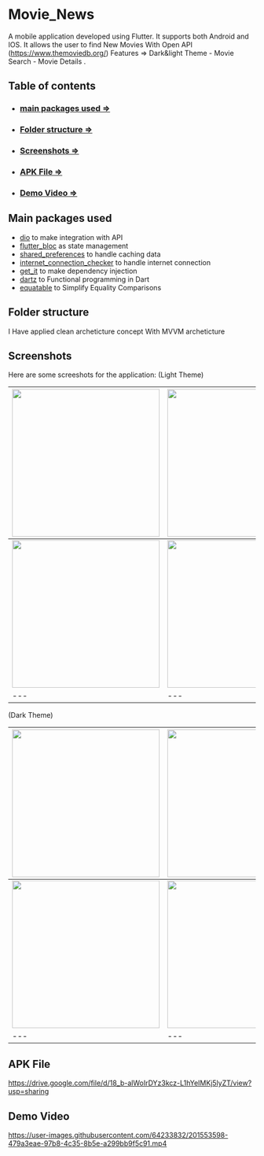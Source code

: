 # Movie_News
A mobile application developed using Flutter. It supports both Android and IOS.
 It allows the user to find New Movies With Open API (https://www.themoviedb.org/) 
 Features => Dark&light Theme - Movie Search - Movie Details .


## Table of contents
- ### [main packages used =>](#main-packages-used)
- ### [Folder structure =>](#folder-structure)
- ### [Screenshots =>](#screenshots)
- ### [APK File =>](#APK-File)
- ### [Demo Video =>](#Demo-Video)

## Main packages used

- [dio](https://pub.dev/packages/dio) to make integration with API
- [flutter_bloc](https://pub.dev/packages/flutter_bloc) as state management
- [shared_preferences](https://pub.dev/packages/shared_preferences) to handle caching data
- [internet_connection_checker](https://pub.dev/packages/internet_connection_checker) to handle internet connection 
- [get_it](https://pub.dev/packages/get_it) to make dependency injection
- [dartz](https://pub.dev/packages/dartz) to Functional programming in Dart
- [equatable](https://pub.dev/packages/equatable) to Simplify Equality Comparisons

## Folder structure
I Have applied clean archeticture concept With MVVM archeticture


## Screenshots

Here are some screeshots for the application:
(Light Theme)

<img src="https://user-images.githubusercontent.com/64233832/201532666-52d388ae-0ae7-4914-bad7-37b98dfb6dd2.jpeg" width="300">|<img src="https://user-images.githubusercontent.com/64233832/201532658-87e54d8c-c8fa-41ec-9d21-0f3740073bf6.jpeg" width="300">|<img src="https://user-images.githubusercontent.com/64233832/201533181-915d2307-111c-4111-a8ea-d1ae517fb19a.jpeg" width="300">|
--- |---|---
<img src="https://user-images.githubusercontent.com/64233832/201533241-efc50a66-d642-4686-b246-256d3c9d39dc.jpeg" width="300">|<img src="https://user-images.githubusercontent.com/64233832/201533269-ed4bcd17-af22-430b-b611-be79cb83978a.jpeg" width="300">|<img src="https://user-images.githubusercontent.com/64233832/201533278-49a8e1c9-9180-4243-96de-309d8fcb532c.jpeg" width="300">|
--- |---|---

(Dark Theme)

<img src="https://user-images.githubusercontent.com/64233832/201533394-17da12ca-062a-4b54-a0b9-88219ed34ff9.jpeg" width="300">|<img src="https://user-images.githubusercontent.com/64233832/201533400-40676bda-8543-4c9e-991b-ba599f61ee30.jpeg" width="300">|<img src="https://user-images.githubusercontent.com/64233832/201533411-0eb8a7a6-bf78-43b6-8897-f938e5d924ed.jpeg" width="300">|
--- |---|---
<img src="https://user-images.githubusercontent.com/64233832/201533430-89afafad-1e25-46ee-bdc7-a282f909fc4d.jpeg" width="300">|<img src="https://user-images.githubusercontent.com/64233832/201533438-78a03013-9ed6-4b83-b263-f64361e02866.jpeg" width="300">|<img src="https://user-images.githubusercontent.com/64233832/201533447-87cc678b-84ab-4ddd-9aed-7d5eaf275a22.jpeg" width="300">|
--- |---|---

## APK File
https://drive.google.com/file/d/18_b-alWoIrDYz3kcz-L1hYeIMKj5lyZT/view?usp=sharing

## Demo Video

https://user-images.githubusercontent.com/64233832/201553598-479a3eae-97b8-4c35-8b5e-a299bb9f5c91.mp4

